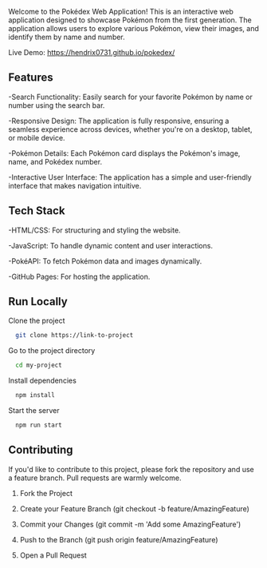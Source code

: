 
Welcome to the Pokédex Web Application! This is an interactive web application designed to showcase Pokémon from the first generation. The application allows users to explore various Pokémon, view their images, and identify them by name and number.

Live Demo: https://hendrix0731.github.io/pokedex/

## Features
-Search Functionality: Easily search for your favorite Pokémon by name or number using the search bar.

-Responsive Design: The application is fully responsive, ensuring a seamless experience across devices, whether you're on a desktop, tablet, or mobile device.

-Pokémon Details: Each Pokémon card displays the Pokémon's image, name, and Pokédex number.

-Interactive User Interface: The application has a simple and user-friendly interface that makes navigation intuitive.


## Tech Stack

-HTML/CSS: For structuring and styling the website.

-JavaScript: To handle dynamic content and user interactions.

-PokéAPI: To fetch Pokémon data and images dynamically.

-GitHub Pages: For hosting the application.


## Run Locally

Clone the project

```bash
  git clone https://link-to-project
```

Go to the project directory

```bash
  cd my-project
```

Install dependencies

```bash
  npm install
```

Start the server

```bash
  npm run start
```


## Contributing

If you'd like to contribute to this project, please fork the repository and use a feature branch. Pull requests are warmly welcome.

1. Fork the Project

2. Create your Feature Branch (git checkout -b feature/AmazingFeature)

3. Commit your Changes (git commit -m 'Add some AmazingFeature')

4. Push to the Branch (git push origin feature/AmazingFeature)

5. Open a Pull Request



